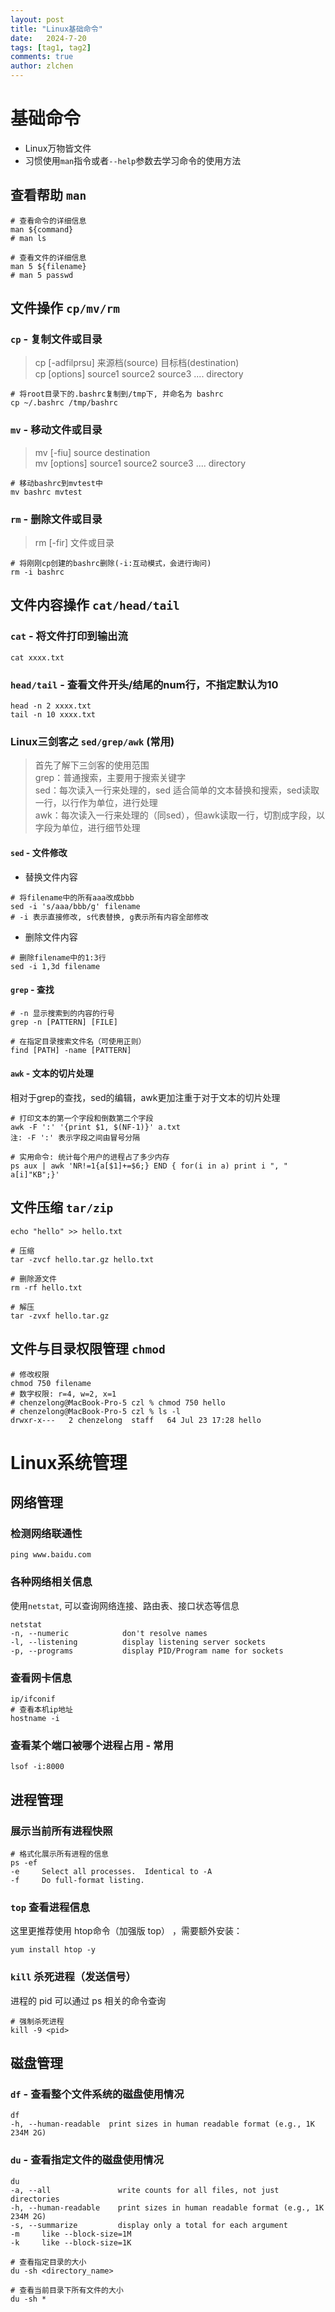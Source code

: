 ```yaml
---
layout: post
title: "Linux基础命令"
date:   2024-7-20
tags: [tag1, tag2]
comments: true
author: zlchen
---
```


# 基础命令
* Linux万物皆文件
* 习惯使用`man`指令或者`--help`参数去学习命令的使用方法

## 查看帮助 `man`
```
# 查看命令的详细信息
man ${command} 
# man ls

# 查看文件的详细信息
man 5 ${filename}
# man 5 passwd
```

## 文件操作 `cp/mv/rm`
### `cp` - 复制文件或目录
> cp [-adfilprsu] 来源档(source) 目标档(destination)   
> cp [options] source1 source2 source3 .... directory

```
# 将root目录下的.bashrc复制到/tmp下, 并命名为 bashrc
cp ~/.bashrc /tmp/bashrc
```
### `mv` - 移动文件或目录
> mv [-fiu] source destination  
> mv [options] source1 source2 source3 .... directory

```
# 移动bashrc到mvtest中
mv bashrc mvtest
```
### `rm` - 删除文件或目录
> rm [-fir] 文件或目录  

```
# 将刚刚cp创建的bashrc删除(-i:互动模式，会进行询问)
rm -i bashrc
```

## 文件内容操作 `cat/head/tail`
### `cat` - 将文件打印到输出流
```
cat xxxx.txt
```
### `head/tail` - 查看文件开头/结尾的num行，不指定默认为10
```
head -n 2 xxxx.txt
tail -n 10 xxxx.txt
```

### Linux三剑客之 `sed/grep/awk` **(常用)**
> 首先了解下三剑客的使用范围  
> grep：普通搜索，主要用于搜索关键字  
> sed：每次读入一行来处理的，sed 适合简单的文本替换和搜索，sed读取一行，以行作为单位，进行处理  
> awk：每次读入一行来处理的（同sed），但awk读取一行，切割成字段，以字段为单位，进行细节处理  

#### `sed` - 文件修改 
* 替换文件内容
```
# 将filename中的所有aaa改成bbb
sed -i 's/aaa/bbb/g' filename
# -i 表示直接修改, s代表替换, g表示所有内容全部修改
```

* 删除文件内容
```
# 删除filename中的1:3行
sed -i 1,3d filename
```
#### `grep` - 查找 
```
# -n 显示搜索到的内容的行号
grep -n [PATTERN] [FILE]

# 在指定目录搜索文件名（可使用正则） 
find [PATH] -name [PATTERN]
```
#### `awk` - 文本的切片处理
相对于grep的查找，sed的编辑，awk更加注重于对于文本的切片处理
```
# 打印文本的第一个字段和倒数第二个字段
awk -F ':' '{print $1, $(NF-1)}' a.txt
注: -F ':' 表示字段之间由冒号分隔

# 实用命令: 统计每个用户的进程占了多少内存
ps aux | awk 'NR!=1{a[$1]+=$6;} END { for(i in a) print i ", " a[i]"KB";}'
```
## 文件压缩 `tar/zip`
```
echo "hello" >> hello.txt

# 压缩
tar -zvcf hello.tar.gz hello.txt

# 删除源文件
rm -rf hello.txt

# 解压
tar -zvxf hello.tar.gz 
```

## 文件与目录权限管理 `chmod`
```
# 修改权限 
chmod 750 filename
# 数字权限: r=4, w=2, x=1
# chenzelong@MacBook-Pro-5 czl % chmod 750 hello  
# chenzelong@MacBook-Pro-5 czl % ls -l  
drwxr-x---   2 chenzelong  staff   64 Jul 23 17:28 hello
```

# Linux系统管理
## 网络管理
### 检测网络联通性
```
ping www.baidu.com
```
### 各种网络相关信息
使用`netstat`, 可以查询网络连接、路由表、接口状态等信息
```
netstat
-n, --numeric            don't resolve names
-l, --listening          display listening server sockets
-p, --programs           display PID/Program name for sockets
```
### 查看网卡信息
```
ip/ifconif
# 查看本机ip地址
hostname -i
```
### 查看某个端口被哪个进程占用 - **常用**
```
lsof -i:8000
```
## 进程管理
### 展示当前所有进程快照
```
# 格式化展示所有进程的信息
ps -ef
-e     Select all processes.  Identical to -A
-f     Do full-format listing. 
```
### `top` 查看进程信息
这里更推荐使用 htop命令（加强版 top） ，需要额外安装：
```
yum install htop -y
```
### `kill` 杀死进程（发送信号）
进程的 pid 可以通过 ps 相关的命令查询
```
# 强制杀死进程
kill -9 <pid>
```
## 磁盘管理

### `df` - 查看整个文件系统的磁盘使用情况
```
df
-h, --human-readable  print sizes in human readable format (e.g., 1K 234M 2G)
```

### `du` - 查看指定文件的磁盘使用情况
```
du
-a, --all               write counts for all files, not just directories
-h, --human-readable    print sizes in human readable format (e.g., 1K 234M 2G)
-s, --summarize         display only a total for each argument
-m     like --block-size=1M
-k     like --block-size=1K

# 查看指定目录的大小
du -sh <directory_name>

# 查看当前目录下所有文件的大小
du -sh *
```
